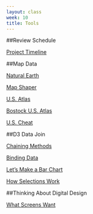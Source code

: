 ```yaml
---
layout: class
week: 10
title: Tools
---
```


##Review Schedule

[Project Timeline](http://shancarter.github.io/ucb-dataviz-fall-2013/projects/schedule.html)

##Map Data

[Natural Earth](http://www.naturalearthdata.com/)

[Map Shaper](http://mapshaper.org/)

[U.S. Atlas](http://nationalatlas.gov/index.html)

[Bostock U.S. Atlas](https://github.com/mbostock/us-atlas)

[U.S. Cheat](us.zip)

##D3 Data Join

[Chaining Methods](http://alignedleft.com/tutorials/d3/chaining-methods)

[Binding Data](http://alignedleft.com/tutorials/d3/binding-data)

[Let’s Make a Bar Chart](http://bost.ocks.org/mike/bar/)

[How Selections Work](http://bost.ocks.org/mike/selection/)

##Thinking About Digital Design

[What Screens Want](http://frankchimero.com/what-screens-want/)


